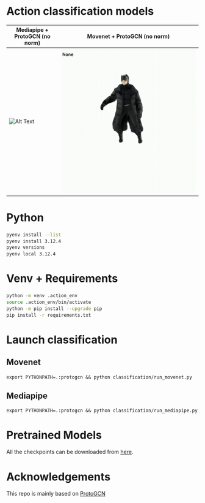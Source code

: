 # Action classification models
| Mediapipe + ProtoGCN (no norm) | Movenet + ProtoGCN (no norm)|
| --- | --- |
| ![Alt Text](data/coatman_mediapipe.gif) | ![Alt Text](data/coatman_movenet.gif) |

# Python
```bash
pyenv install --list
pyenv install 3.12.4
pyenv versions
pyenv local 3.12.4
```

# Venv + Requirements
```bash
python -m venv .action_env
source .action_env/bin/activate
python -m pip install --upgrade pip
pip install -r requirements.txt
```

# Launch classification
## Movenet
```shell
export PYTHONPATH=.:protogcn && python classification/run_movenet.py 
```

## Mediapipe
```shell
export PYTHONPATH=.:protogcn && python classification/run_mediapipe.py 
```


# Pretrained Models
All the checkpoints can be downloaded from [here](https://drive.google.com/drive/folders/1BLtlGlv19nY6QcYsVyOBo7nBr3iw5cFl?usp=sharing).

# Acknowledgements
This repo is mainly based on [ProtoGCN](https://github.com/firework8/ProtoGCN)